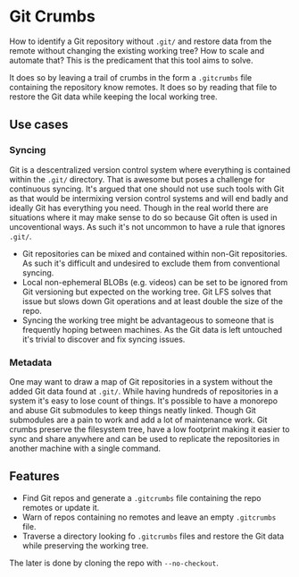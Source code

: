 # Git Crumbs

How to identify a Git repository without `.git/` and restore data from the remote without changing the existing working tree? How to scale and automate that? This is the predicament that this tool aims to solve.

It does so by leaving a trail of crumbs in the form a `.gitcrumbs` file containing the repository know remotes. It does so by reading that file to restore the Git data while keeping the local working tree.

## Use cases

### Syncing

Git is a descentralized version control system where everything is contained within the `.git/` directory. That is awesome but poses a challenge for continuous syncing. It's argued that one should not use such tools with Git as that would be intermixing version control systems and will end badly and ideally Git has everything you need. Though in the real world there are situations where it may make sense to do so because Git often is used in uncoventional ways. As such it's not uncommon to have a rule that ignores `.git/`.

- Git repositories can be mixed and contained within non-Git repositories. As such it's difficult and undesired to exclude them from conventional syncing.
- Local non-ephemeral BLOBs (e.g. videos) can be set to be ignored from Git versioning but expected on the working tree. Git LFS solves that issue but slows down Git operations and at least double the size of the repo.
- Syncing the working tree might be advantageous to someone that is frequently hoping between machines. As the Git data is left untouched it's trivial to discover and fix syncing issues.

### Metadata

One may want to draw a map of Git repositories in a system without the added Git data found at `.git/`. While having hundreds of repositories in a system it's easy to lose count of things. It's possible to have a monorepo and abuse Git submodules to keep things neatly linked. Though Git submodules are a pain to work and add a lot of maintenance work. Git crumbs preserve the filesystem tree, have a low footprint making it easier to sync and share anywhere and can be used to replicate the repositories in another machine with a single command.

## Features

- Find Git repos and generate a `.gitcrumbs` file containing the repo remotes or update it.
- Warn of repos containing no remotes and leave an empty `.gitcrumbs` file.
- Traverse a directory looking fo `.gitcrumbs` files and restore the Git data while preserving the working tree.

The later is done by cloning the repo with `--no-checkout`.
